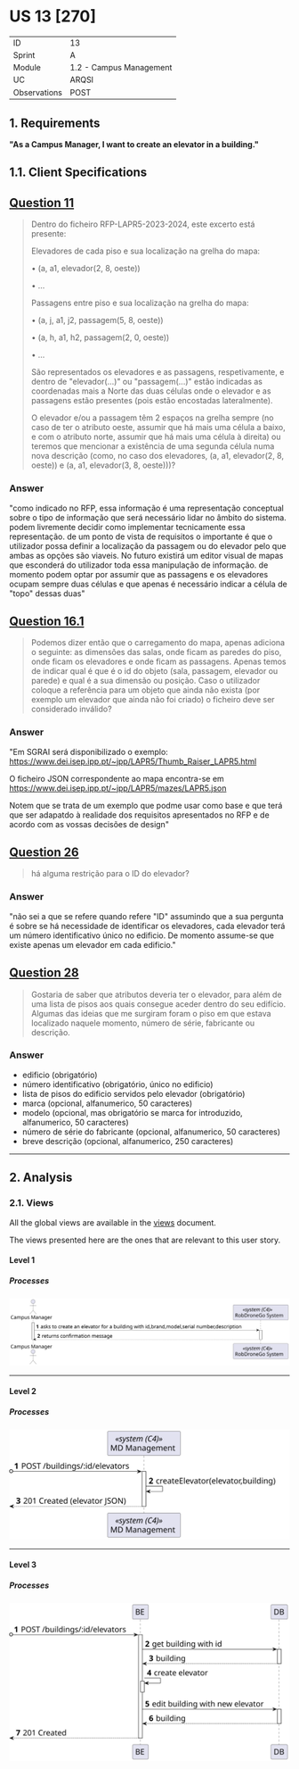 # US 13 [270]

|              |                         |
| ------------ | ----------------------- |
| ID           | 13                      |
| Sprint       | A                       |
| Module       | 1.2 - Campus Management |
| UC           | ARQSI                   |
| Observations | POST                    |

## 1. Requirements

**"As a Campus Manager, I want to create an elevator in a building."**

## 1.1. Client Specifications

## [Question 11](https://moodle.isep.ipp.pt/mod/forum/discuss.php?d=25046)

> Dentro do ficheiro RFP-LAPR5-2023-2024, este excerto está presente:
>
> Elevadores de cada piso e sua localização na grelha do mapa:
>
> • (a, a1, elevador(2, 8, oeste))
>
> • …
>
> Passagens entre piso e sua localização na grelha do mapa:
>
> • (a, j, a1, j2, passagem(5, 8, oeste))
>
> • (a, h, a1, h2, passagem(2, 0, oeste))
>
> • …
>
> São representados os elevadores e as passagens, respetivamente, e dentro de "elevador(...)" ou "passagem(...)" estão indicadas as coordenadas mais a Norte das duas células onde o elevador e as passagens estão presentes (pois estão encostadas lateralmente).
>
> O elevador e/ou a passagem têm 2 espaços na grelha sempre (no caso de ter o atributo oeste, assumir que há mais uma célula a baixo, e com o atributo norte, assumir que há mais uma célula à direita) ou teremos que mencionar a existência de uma segunda célula numa nova descrição (como, no caso dos elevadores, (a, a1, elevador(2, 8, oeste)) e (a, a1, elevador(3, 8, oeste)))?

### Answer

"como indicado no RFP, essa informação é uma representação conceptual sobre o tipo de informação que será necessário lidar no âmbito do sistema. podem livremente decidir como implementar tecnicamente essa representação. de um ponto de vista de requisitos o importante é que o utilizador possa definir a localização da passagem ou do elevador pelo que ambas as opções são viaveis. No futuro existirá um editor visual de mapas que esconderá do utilizador toda essa manipulação de informação. de momento podem optar por assumir que as passagens e os elevadores ocupam sempre duas células e que apenas é necessário indicar a célula de "topo" dessas duas"

## [Question 16.1](https://moodle.isep.ipp.pt/mod/forum/discuss.php?d=25070)

> Podemos dizer então que o carregamento do mapa, apenas adiciona o seguinte: as dimensões das salas, onde ficam as paredes do piso, onde ficam os elevadores e onde ficam as passagens.
> Apenas temos de indicar qual é que é o id do objeto (sala, passagem, elevador ou parede) e qual é a sua dimensão ou posição.
> Caso o utilizador coloque a referência para um objeto que ainda não exista (por exemplo um elevador que ainda não foi criado) o ficheiro deve ser considerado inválido?

### Answer

"Em SGRAI será disponibilizado o exemplo: https://www.dei.isep.ipp.pt/~jpp/LAPR5/Thumb_Raiser_LAPR5.html

O ficheiro JSON correspondente ao mapa encontra-se em https://www.dei.isep.ipp.pt/~jpp/LAPR5/mazes/LAPR5.json

Notem que se trata de um exemplo que podme usar como base e que terá que ser adapatdo à realidade dos requisitos apresentados no RFP e de acordo com as vossas decisões de design"

## [Question 26](https://moodle.isep.ipp.pt/mod/forum/discuss.php?d=25267)

> há alguma restrição para o ID do elevador?

### Answer

"não sei a que se refere quando refere "ID"
assumindo que a sua pergunta é sobre se há necessidade de identificar os elevadores, cada elevador terá um número identificativo único no edificio. De momento assume-se que existe apenas um elevador em cada edificio."

## [Question 28](https://moodle.isep.ipp.pt/mod/forum/discuss.php?d=25298)

> Gostaria de saber que atributos deveria ter o elevador, para além de uma lista de pisos aos quais consegue aceder dentro do seu edifício. Algumas das ideias que me surgiram foram o piso em que estava localizado naquele momento, número de série, fabricante ou descrição.

### Answer

- edificio (obrigatório)
- número identificativo (obrigatório, único no edificio)
- lista de pisos do edificio servidos pelo elevador (obrigatório)
- marca (opcional, alfanumerico, 50 caracteres)
- modelo (opcional, mas obrigatório se marca for introduzido, alfanumerico, 50 caracteres)
- número de série do fabricante (opcional, alfanumerico, 50 caracteres)
- breve descrição (opcional, alfanumerico, 250 caracteres)

---

## 2. Analysis

### 2.1. Views

All the global views are available in the [views](../../views/readme.md) document.

The views presented here are the ones that are relevant to this user story.

#### Level 1

##### Processes

![Level 1 Processes View](views/level-1/assets/process-view.svg)

---

#### Level 2

##### Processes

![Level 2 Processes View](views/level-2/assets/process-view.svg)

---

#### Level 3

##### Processes

![Level 3 Processes View](views/level-3/assets/process-view.svg)

